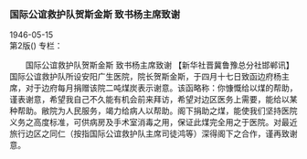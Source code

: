 ### 国际公谊救护队贺斯金斯  致书杨主席致谢  

1946-05-15  
第2版()
专栏：

　　国际公谊救护队贺斯金斯
    致书杨主席致谢
    【新华社晋冀鲁豫总分社邯郸讯】国际公谊救护队所设安阳广生医院，院长贺斯金斯，于四月十七日致函边府杨主席，对于边府每月捐赠该院二吨煤炭表示谢意。该函略称：你慷慨给以煤的帮助，谨表谢意，希望我自己不久能有机会前来拜访，希望对边区医务上需要，能给以某种帮助。敝院为人民服务，竭力给病人以帮助。阁下捐助之煤，能使我们坚持医院义务之高度标准，可供病房及手术室消毒之用，保证此煤完全用之于医院。对最近旅行边区之同仁（按指国际公谊救护队主席司徒鸿等）深得阁下之合作，谨再致谢意。  
